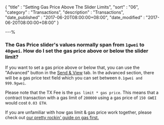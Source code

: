 {
"title"          : "Setting Gas Price Above The Slider Limits",
"sort"           : "06",
"category"       : "Transactions",
"description"    : "Transactions",
"date_published" : "2017-06-20T08:00:00+08:00",
"date_modified"  : "2017-06-20T08:00:00+08:00"
}

---%

### The Gas Price slider's values normally span from `1gwei` to `40gwei`. How do I set the gas price above or below the slider limit?

 If you want to set a gas price above or below that, you can use the "Advanced" button in the [Send & View](https://mycrypto.com/account) tab. In the advanced section, there will be a gas price text field which you can set between `0.1gwei and 999.9gwei`.


Please note that the TX Fee is the `gas limit * gas price`. This means that a contract transaction with a gas limit of `200000` using a gas price of `150 GWEI` would cost `0.03 ETH`.

If you are unfamiliar with how gas limit & gas price work together, please check out [our pretty rockin' guide on gas first.](https://support.mycrypto.com/gas/what-is-gas-ethereum.html)
